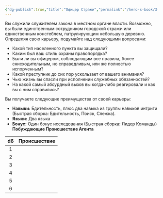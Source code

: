 ```yaml
---
{"dg-publish":true,"title":"Офицер Стражи","permalink":"/hero-s-book/3-culture-and-career/careers/watch-officer/","dgPassFrontmatter":true}
---
```


Вы служили служителем закона в местном органе власти. Возможно, вы были единственным сотрудником городской стражи или единственным констеблем, патрулирующим небольшую деревню. Определяя свою карьеру, подумайте над следующими вопросами:

- Какой тип населенного пункта вы защищали?
- Каким был ваш стиль охраны правопорядка? 
- Были ли вы офицером, соблюдающим все правила, более снисходительным, но справедливым, или же полностью испорченным?
- Какой преступник до сих пор ускользает от вашего внимания?
- Чью жизнь вы спасли при исполнении служебных обязанностей?
- На какой самый абсурдный вызов вы когда-либо реагировали и как вы с ним справились?

Вы получаете следующие преимущества от своей карьеры:

- **Навыки:** Бдительность, плюс два навыка из группы навыков интриги (Быстрая сборка: Бдительность, Поиск, Слежка).
- **Языки:** Два языка
- **Бонус:** Один бонус исследования (Быстрая сборка: Лидер Команды)
**Побуждающие Происшествие Агента**

| d6  | Происшествие |
| :-: | ------------ |
|  1  |              |
|  2  |              |
|  3  |              |
|  4  |              |
|  5  |              |
|  6  |              |
